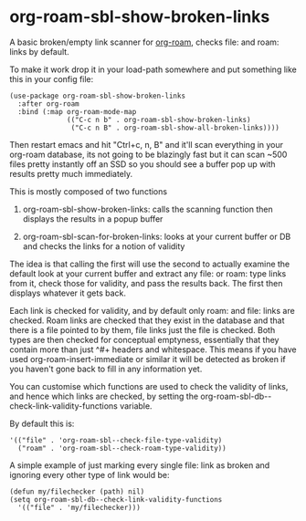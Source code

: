 # org-roam-sbl-show-broken-links

A basic broken/empty link scanner for [org-roam](https://www.orgroam.com/), checks file: and roam: links by default.

To make it work drop it in your load-path somewhere and put something
like this in your config file:

```
(use-package org-roam-sbl-show-broken-links
  :after org-roam
  :bind (:map org-roam-mode-map
              (("C-c n b" . org-roam-sbl-show-broken-links)
               ("C-c n B" . org-roam-sbl-show-all-broken-links))))
```

Then restart emacs and hit "Ctrl+c, n, B" and it'll scan everything in
your org-roam database, its not going to be blazingly fast but it can
scan ~500 files pretty instantly off an SSD so you should see a buffer
pop up with results pretty much immediately.

This is mostly composed of two functions 

1. org-roam-sbl-show-broken-links: calls the scanning function then
   displays the results in a popup buffer

2. org-roam-sbl-scan-for-broken-links: looks at your current buffer or 
   DB and checks the links for a notion of validity

The idea is that calling the first will use the second to actually
examine the default look at your current buffer and extract any file:
or roam: type links from it, check those for validity, and pass the
results back.  The first then displays whatever it gets back.

Each link is checked for validity, and by default only roam: and file:
links are checked.  Roam links are checked that they exist in the
database and that there is a file pointed to by them, file links just
the file is checked.  Both types are then checked for conceptual
emptyness, essentially that they contain more than just ^#+ headers
and whitespace.  This means if you have used org-roam-insert-immediate
or similar it will be detected as broken if you haven't gone back to
fill in any information yet.

You can customise which functions are used to check the validity of
links, and hence which links are checked, by setting the
org-roam-sbl-db--check-link-validity-functions variable.

By default this is:

```
'(("file" . 'org-roam-sbl--check-file-type-validity)
  ("roam" . 'org-roam-sbl--check-roam-type-validity))
```

A simple example of just marking every single file: link as broken and
ignoring every other type of link would be:

```
(defun my/filechecker (path) nil)
(setq org-roam-sbl-db--check-link-validity-functions 
  '(("file" . 'my/filechecker)))
```
